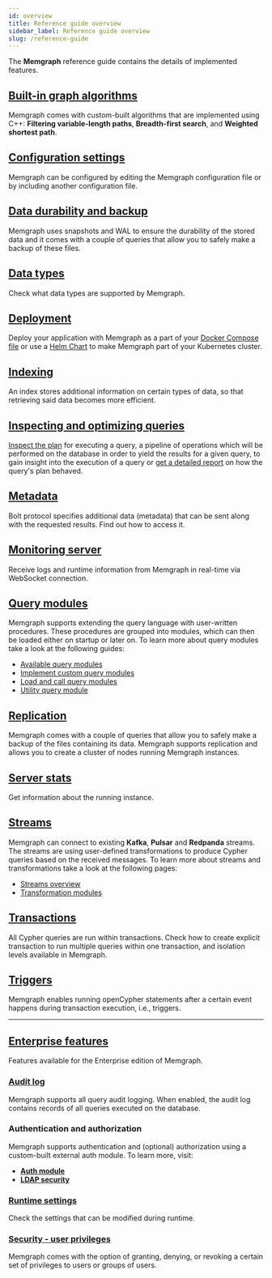 ```yaml
---
id: overview
title: Reference guide overview
sidebar_label: Reference guide overview
slug: /reference-guide
---
```


The **Memgraph** reference guide contains the details of implemented features.

## [Built-in graph algorithms](/reference-guide/graph-algorithms.md)

Memgraph comes with custom-built algorithms that are implemented using C++:
**Filtering variable-length paths**, **Breadth-first search**, and **Weighted
shortest path**.

## [Configuration settings](/reference-guide/configuration.md)

Memgraph can be configured by editing the Memgraph configuration file or by
including another configuration file.

## [Data durability and backup](/reference-guide/backup.md)

Memgraph uses snapshots and WAL to ensure the durability of the stored data and
it comes with a couple of queries that allow you to safely make a backup of
these files.

## [Data types](/reference-guide/data-types.md)

Check what data types are supported by Memgraph. 

## [Deployment](/reference-guide/deployment/docker.md)

Deploy your application with Memgraph as a part of your [Docker Compose file](/reference-guide/deployment/docker.md)
or use a [Helm Chart](/reference-guide/deployment/kubernetes.md) to make Memgraph part of your Kubernetes cluster.

## [Indexing](./indexing.md)

An index stores additional information on certain types of data, so that
retrieving said data becomes more efficient.

## [Inspecting and optimizing queries](/reference-guide/optimizing-queries/inspecting-queries.md)

[Inspect the plan](/reference-guide/optimizing-queries/inspecting-queries.md)
for executing a query, a pipeline of operations which will be performed on the
database in order to yield the results for a given query, to gain insight into
the execution of a query or [get a detailed
report](/reference-guide/optimizing-queries//profiling-queries.md) on how the
query's plan behaved.

## [Metadata](./metadata.md)

Bolt protocol specifies additional data (metadata) that can be sent along with
the requested results. Find out how to access it.

## [Monitoring server](/reference-guide/monitoring-server.md)

Receive logs and runtime information from Memgraph in real-time via WebSocket connection.

## [Query modules](/reference-guide/query-modules/overview.md)

Memgraph supports extending the query language with user-written procedures.
These procedures are grouped into modules, which can then be loaded either on
startup or later on. To learn more about query modules take a look at the
following guides:

- [Available query
  modules](/reference-guide/query-modules/available-query-modules.md)
- [Implement custom query
  modules](/reference-guide/query-modules/implement-custom-query-modules/custom-query-module-example.md)
- [Load and call query
  modules](/reference-guide/query-modules/load-call-query-modules.md)
- [Utility query
  module](/reference-guide/query-modules/module-file-utilities.md)

## [Replication](/reference-guide/replication.md)

Memgraph comes with a couple of queries that allow you to safely make a backup
of the files containing its data. Memgraph supports replication and allows you
to create a cluster of nodes running Memgraph instances.

## [Server stats](/reference-guide/server-stats.md)

Get information about the running instance. 

## [Streams](/reference-guide/streams/overview.md)

Memgraph can connect to existing **Kafka**, **Pulsar** and **Redpanda** streams.
The streams are using user-defined transformations to produce Cypher queries
based on the received messages. To learn more about streams and transformations
take a look at the following pages:

- [Streams overview](/reference-guide/streams/overview.md)
- [Transformation
  modules](/reference-guide/streams/transformation-modules/overview.md)

## [Transactions](/reference-guide/transactions.md)

All Cypher queries are run within transactions. Check how to create explicit
transaction to run multiple queries within one transaction, and isolation levels
available in Memgraph.

## [Triggers](/reference-guide/triggers.md)

Memgraph enables running openCypher statements after a certain event happens
during transaction execution, i.e., triggers.

----

## [Enterprise features](/reference-guide/enabling-enterprise.md)

Features available for the Enterprise edition of Memgraph.

### [Audit log](/reference-guide/audit-log.md)

Memgraph supports all query audit logging. When enabled, the audit log contains
records of all queries executed on the database.

### Authentication and authorization

Memgraph supports authentication and (optional) authorization using a
custom-built external auth module. To learn more, visit:

- **[Auth module](/reference-guide/auth-module.md)**
- **[LDAP security](/reference-guide/ldap-security.md)**

### [Runtime settings](/reference-guide/runtime-settings.md)

Check the settings that can be modified during runtime. 

### [Security - user privileges](/reference-guide/security.md)

Memgraph comes with the option of granting, denying, or revoking a certain set
of privileges to users or groups of users.
